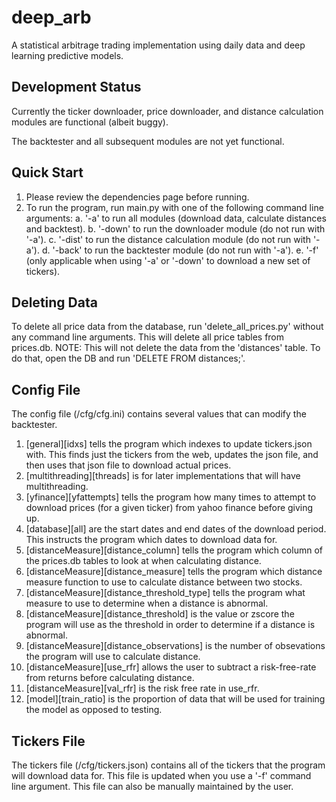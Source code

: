 # deep_arb
A statistical arbitrage trading implementation using daily data and deep learning predictive models.

## Development Status
Currently the ticker downloader, price downloader, and distance calculation modules are functional (albeit buggy).

The backtester and all subsequent modules are not yet functional.

## Quick Start
1. Please review the dependencies page before running.
2. To run the program, run main.py with one of the following command line arguments:
  a. '-a' to run all modules (download data, calculate distances and backtest).
  b. '-down' to run the downloader module (do not run with '-a').
  c. '-dist' to run the distance calculation module (do not run with '-a').
  d. '-back' to run the backtester module (do not run with '-a').
  e. '-f' (only applicable when using '-a' or '-down' to download a new set of tickers).
  
## Deleting Data
To delete all price data from the database, run 'delete_all_prices.py' without any command line arguments. This will delete all price tables from prices.db. NOTE: This will not delete the data from the 'distances' table. To do that, open the DB and run 'DELETE FROM distances;'.
  
## Config File
The config file (/cfg/cfg.ini) contains several values that can modify the backtester.
1. [general][idxs] tells the program which indexes to update tickers.json with. This finds just the tickers from the web, updates the json file, and then uses that json file to download actual prices.
2. [multithreading][threads] is for later implementations that will have multithreading.
3. [yfinance][yfattempts] tells the program how many times to attempt to download prices (for a given ticker) from yahoo finance before giving up.
4. [database][all] are the start dates and end dates of the download period. This instructs the program which dates to download data for.
5. [distanceMeasure][distance_column] tells the program which column of the prices.db tables to look at when calculating distance.
6. [distanceMeasure][distance_measure] tells the program which distance measure function to use to calculate distance between two stocks.
7. [distanceMeasure][distance_threshold_type] tells the program what measure to use to determine when a distance is abnormal.
8. [distanceMeasure][distance_threshold] is the value or zscore the program will use as the threshold in order to determine if a distance is abnormal.
9. [distanceMeasure][distance_observations] is the number of obsevations the program will use to calculate distance.
10. [distanceMeasure][use_rfr] allows the user to subtract a risk-free-rate from returns before calculating distance.
11. [distanceMeasure][val_rfr] is the risk free rate in use_rfr.
12. [model][train_ratio] is the proportion of data that will be used for training the model as opposed to testing.

## Tickers File
The tickers file (/cfg/tickers.json) contains all of the tickers that the program will download data for. This file is updated when you use a '-f' command line argument. This file can also be manually maintained by the user.
